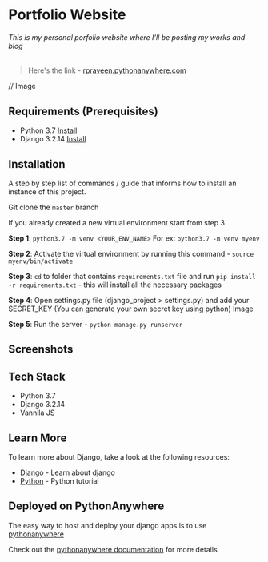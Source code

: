 # Portfolio Website
###### This is my personal porfolio website where I'll be posting my works and blog
> Here's the link - [rpraveen.pythonanywhere.com](https://pythonanywhere.com)

// Image

## Requirements  (Prerequisites)
* Python 3.7 [Install](https://www.python.org/downloads/)
* Django 3.2.14 [Install](https://docs.djangoproject.com/en/4.1/topics/install/)

## Installation
A step by step list of commands / guide that informs how to install an instance of this project.

Git clone the `master` branch

If you already created a new virtual environment start from step 3

**Step 1**:  `python3.7 -m venv <YOUR_ENV_NAME>` For ex: `python3.7 -m venv myenv`

**Step 2**: Activate the virtual environment by running this command - `source myenv/bin/activate` 

**Step 3**:  `cd` to folder that contains `requirements.txt` file and run `pip install -r requirements.txt` - this will install all the necessary packages

**Step 4**: Open settings.py file (django_project > settings.py) and add your SECRET_KEY (You can generate your own secret key using python)
Image

**Step 5**: Run the server - `python manage.py runserver`

## Screenshots 

## Tech Stack
* Python 3.7
* Django 3.2.14
* Vannila JS

## Learn More
To learn more about Django, take a look at the following resources:
* [Django](https://docs.djangoproject.com/en/4.1/) - Learn about django
* [Python](https://docs.python.org/3.7/tutorial/) - Python tutorial

## Deployed on PythonAnywhere
The easy way to host and deploy your django apps is to use [pythonanywhere](https://www.pythonanywhere.com)

Check out the [pythonanywhere documentation](https://help.pythonanywhere.com/pages/DeployExistingDjangoProject/) for more details

